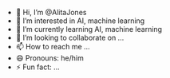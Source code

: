 - 👋 Hi, I’m @AlitaJones
- 👀 I’m interested in AI, machine learning
- 🌱 I’m currently learning AI, machine learning
- 💞️ I’m looking to collaborate on ...
- 📫 How to reach me ...
- 😄 Pronouns: he/him
- ⚡ Fun fact: ...

<!---
AlitaJones/AlitaJones is a ✨ special ✨ repository because its `README.md` (this file) appears on your GitHub profile.
You can click the Preview link to take a look at your changes.
--->
